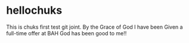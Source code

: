 # hellochuks
This is chuks first test git joint.
By the Grace of God I have been Given a full-time offer at BAH
God has been good to me!!

